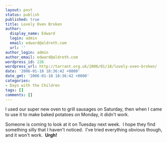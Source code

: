 ```yaml
---
layout: post
status: publish
published: true
title: Lovely Oven Broken
author:
  display_name: Edward
  login: admin
  email: edward@aldreth.com
  url: ''
author_login: admin
author_email: edward@aldreth.com
wordpress_id: 226
wordpress_url: http://tarrant.org.uk/2006/01/18/lovely-oven-broken/
date: '2006-01-18 18:36:42 +0000'
date_gmt: '2006-01-18 18:36:42 +0000'
categories:
- Days with the Children
tags: []
comments: []
---
```

<p>I used our super new oven to grill sausages on Saturday, then when I came to use it to make baked potatoes on Monday, it didn't work.</p>
<p>Someone is coming to look at it on Tuesday next week.&nbsp; I hope they find something silly that I haven't noticed.&nbsp; I've tried everything obvious though, and it won't work.&nbsp; <strong>Urgh!</strong></p>
